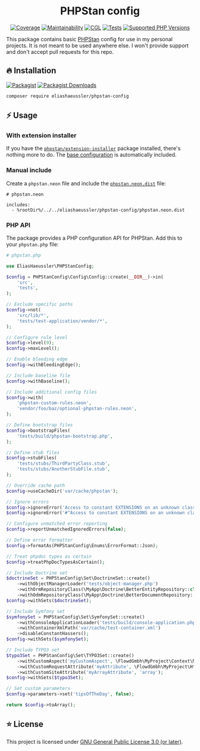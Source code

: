 <div align="center">

# PHPStan config

[![Coverage](https://img.shields.io/coverallsCoverage/github/eliashaeussler/phpstan-config?logo=coveralls)](https://coveralls.io/github/eliashaeussler/phpstan-config)
[![Maintainability](https://img.shields.io/codeclimate/maintainability/eliashaeussler/phpstan-config?logo=codeclimate)](https://codeclimate.com/github/eliashaeussler/phpstan-config/maintainability)
[![CGL](https://img.shields.io/github/actions/workflow/status/eliashaeussler/phpstan-config/cgl.yaml?label=cgl&logo=github)](https://github.com/eliashaeussler/phpstan-config/actions/workflows/cgl.yaml)
[![Tests](https://img.shields.io/github/actions/workflow/status/eliashaeussler/phpstan-config/tests.yaml?label=tests&logo=github)](https://github.com/eliashaeussler/phpstan-config/actions/workflows/tests.yaml)
[![Supported PHP Versions](https://img.shields.io/packagist/dependency-v/eliashaeussler/phpstan-config/php?logo=php)](https://packagist.org/packages/eliashaeussler/phpstan-config)

</div>

This package contains basic [PHPStan](https://phpstan.org/) config for use in my
personal projects. It is not meant to be used anywhere else. I won't provide
support and don't accept pull requests for this repo.

## 🔥 Installation

[![Packagist](https://img.shields.io/packagist/v/eliashaeussler/phpstan-config?label=version&logo=packagist)](https://packagist.org/packages/eliashaeussler/phpstan-config)
[![Packagist Downloads](https://img.shields.io/packagist/dt/eliashaeussler/phpstan-config?color=brightgreen)](https://packagist.org/packages/eliashaeussler/phpstan-config)

```bash
composer require eliashaeussler/phpstan-config
```

## ⚡ Usage

### With extension installer

If you have the [`phpstan/extension-installer`](https://github.com/phpstan/extension-installer)
package installed, there's nothing more to do. The [base configuration](phpstan-base.neon.dist)
is automatically included.

### Manual include

Create a `phpstan.neon` file and include the
[`phpstan.neon.dist`](phpstan.neon.dist) file:

```neon
# phpstan.neon

includes:
  - %rootDir%/../../eliashaeussler/phpstan-config/phpstan.neon.dist
```

### PHP API

The package provides a PHP configuration API for PHPStan. Add this
to your `phpstan.php` file:

```php
# phpstan.php

use EliasHaeussler\PHPStanConfig;

$config = PHPStanConfig\Config\Config::create(__DIR__)->in(
    'src',
    'tests',
);

// Exclude specific paths
$config->not(
    'src/lib/*',
    'tests/test-application/vendor/*',
);

// Configure rule level
$config->level(9);
$config->maxLevel();

// Enable bleeding edge
$config->withBleedingEdge();

// Include baseline file
$config->withBaseline();

// Include additional config files
$config->with(
    'phpstan-custom-rules.neon',
    'vendor/foo/baz/optional-phpstan-rules.neon',
);

// Define bootstrap files
$config->bootstrapFiles(
    'tests/build/phpstan-bootstrap.php',
);

// Define stub files
$config->stubFiles(
    'tests/stubs/ThirdPartyClass.stub',
    'tests/stubs/AnotherStubFile.stub',
);

// Override cache path
$config->useCacheDir('var/cache/phpstan');

// Ignore errors
$config->ignoreError('Access to constant EXTENSIONS on an unknown class PHPStan\ExtensionInstaller\GeneratedConfig.');
$config->ignoreError('#^Access to constant EXTENSIONS on an unknown class .+\\.$#');

// Configure unmatched error reporting
$config->reportUnmatchedIgnoredErrors(false);

// Define error formatter
$config->formatAs(PHPStanConfig\Enums\ErrorFormat::Json);

// Treat phpdoc types as certain
$config->treatPhpDocTypesAsCertain();

// Include Doctrine set
$doctrineSet = PHPStanConfig\Set\DoctrineSet::create()
    ->withObjectManagerLoader('tests/object-manager.php')
    ->withOrmRepositoryClass(\MyApp\Doctrine\BetterEntityRepository::class)
    ->withOdmRepositoryClass(\MyApp\Doctrine\BetterDocumentRepository::class)
$config->withSets($doctrineSet);

// Include Symfony set
$symfonySet = PHPStanConfig\Set\SymfonySet::create()
    ->withConsoleApplicationLoader('tests/build/console-application.php')
    ->withContainerXmlPath('var/cache/test-container.xml')
    ->disableConstantHassers();
$config->withSets($symfonySet);

// Include TYPO3 set
$typo3Set = PHPStanConfig\Set\TYPO3Set::create()
    ->withCustomAspect('myCustomAspect', \FlowdGmbh\MyProject\Context\MyCustomAspect::class)
    ->withCustomRequestAttribute('myAttribute', \FlowdGmbh\MyProject\Http\MyAttribute::class)
    ->withCustomSiteAttribute('myArrayAttribute', 'array');
$config->withSets($typo3Set);

// Set custom parameters
$config->parameters->set('tipsOfTheDay', false);

return $config->toArray();
```

## ⭐ License

This project is licensed under [GNU General Public License 3.0 (or later)](LICENSE).
